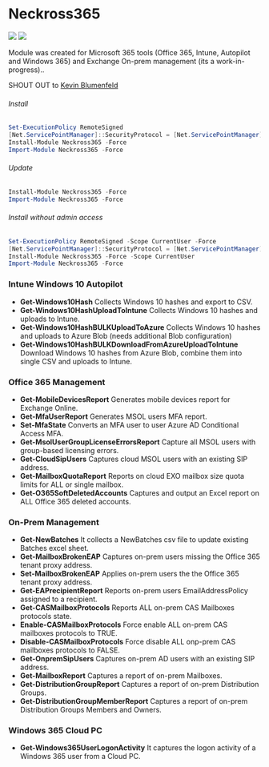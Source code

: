 # Neckross365
 [![](https://img.shields.io/powershellgallery/v/Neckross365.svg)](https://www.powershellgallery.com/packages/Neckross365) [![](https://img.shields.io/powershellgallery/dt/Neckross365.svg)](https://www.powershellgallery.com/packages/Neckross365)


Module was created for Microsoft 365 tools (Office 365, Intune, Autopilot and Windows 365) and Exchange On-prem management (its a work-in-progress)..

SHOUT OUT to [Kevin Blumenfeld](https://github.com/kevinblumenfeld)


###### Install
```powershell
Set-ExecutionPolicy RemoteSigned
[Net.ServicePointManager]::SecurityProtocol = [Net.ServicePointManager]::SecurityProtocol -bor [Net.SecurityProtocolType]::Tls12
Install-Module Neckross365 -Force
Import-Module Neckross365 -Force
```

###### Update
```powershell
Install-Module Neckross365 -Force
Import-Module Neckross365 -Force
```

###### Install without admin access
```powershell
Set-ExecutionPolicy RemoteSigned -Scope CurrentUser -Force
[Net.ServicePointManager]::SecurityProtocol = [Net.ServicePointManager]::SecurityProtocol -bor [Net.SecurityProtocolType]::Tls12
Install-Module Neckross365 -Force -Scope CurrentUser
Import-Module Neckross365 -Force
```

### Intune Windows 10 Autopilot
* **Get-Windows10Hash** Collects Windows 10 hashes and export to CSV.
* **Get-Windows10HashUploadToIntune** Collects Windows 10 hashes and uploads to Intune.
* **Get-Windows10HashBULKUploadToAzure** Collects Windows 10 hashes and uploads to Azure Blob (needs additional Blob configuration)
* **Get-Windows10HashBULKDownloadFromAzureUploadToIntune** Download Windows 10 hashes from Azure Blob, combine them into single CSV and uploads to Intune.


### Office 365 Management
* **Get-MobileDevicesReport** Generates mobile devices report for Exchange Online.
* **Get-MfaUserReport** Generates MSOL users MFA report.
* **Set-MfaState** Converts an MFA user to user Azure AD Conditional Access MFA.
* **Get-MsolUserGroupLicenseErrorsReport** Capture all MSOL users with group-based licensing errors.
* **Get-CloudSipUsers** Captures cloud MSOL users with an existing SIP address.
* **Get-MailboxQuotaReport** Reports on cloud EXO mailbox size quota limits for ALL or single mailbox.
* **Get-O365SoftDeletedAccounts** Captures and output an Excel report on ALL Office 365 deleted accounts.


### On-Prem Management
* **Get-NewBatches** It collects a NewBatches csv file to update existing Batches excel sheet.
* **Get-MailboxBrokenEAP** Captures on-prem users missing the Office 365 tenant proxy address.
* **Set-MailboxBrokenEAP** Applies on-prem users the the Office 365 tenant proxy address.
* **Get-EAPrecipientReport** Reports on-prem users EmailAddressPolicy assigned to a recipient.
* **Get-CASMailboxProtocols** Reports ALL on-prem CAS Mailboxes protocols state.
* **Enable-CASMailboxProtocols** Force enable ALL on-prem CAS mailboxes protocols to TRUE.
* **Disable-CASMailboxProtocols** Force disable ALL onp-prem CAS mailboxes protocols to FALSE.
* **Get-OnpremSipUsers** Captures on-prem AD users with an existing SIP address.
* **Get-MailboxReport** Captures a report of on-prem Mailboxes.
* **Get-DistributionGroupReport** Captures a report of on-prem Distribution Groups.
* **Get-DistributionGroupMemberReport** Captures a report of on-prem Distribution Groups Members and Owners.


### Windows 365 Cloud PC
* **Get-Windows365UserLogonActivity** It captures the logon activity of a Windows 365 user from a Cloud PC.
